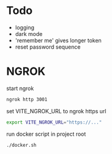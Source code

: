 # Todo

- logging
- dark mode
- 'remember me' gives longer token
- reset password sequence

# NGROK

start ngrok
```bash
ngrok http 3001
```

set VITE_NGROK_URL to ngrok https url
```bash
export VITE_NGROK_URL="https://..."
```

run docker script in project root
```bash
./docker.sh
```
